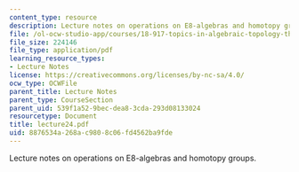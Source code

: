 ```yaml
---
content_type: resource
description: Lecture notes on operations on E8-algebras and homotopy groups.
file: /ol-ocw-studio-app/courses/18-917-topics-in-algebraic-topology-the-sullivan-conjecture-fall-2007/8876534a268ac9808c06fd4562ba9fde_lecture24.pdf
file_size: 224146
file_type: application/pdf
learning_resource_types:
- Lecture Notes
license: https://creativecommons.org/licenses/by-nc-sa/4.0/
ocw_type: OCWFile
parent_title: Lecture Notes
parent_type: CourseSection
parent_uid: 539f1a52-9bec-dea8-3cda-293d08133024
resourcetype: Document
title: lecture24.pdf
uid: 8876534a-268a-c980-8c06-fd4562ba9fde
---
```

Lecture notes on operations on E8-algebras and homotopy groups.